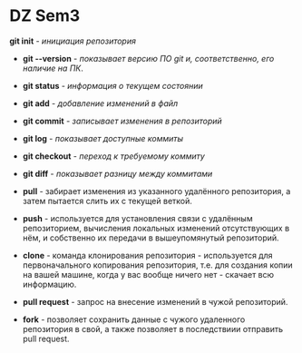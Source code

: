 # DZ Sem3


**git init** - _инициация репозитория_

* **git --version** - _показывает версию ПО git и, соответственно, его наличие на ПК_.

* **git status** - _информация о текущем состоянии_

* **git add** - _добавление изменений в файл_

* **git commit** - _записывает изменения в репозиторий_

* **git log** - _показывает доступные коммиты_

* **git checkout** - _переход к требуемому коммиту_

* **git diff** - _показывает разницу между коммитами_

* **pull** - забирает изменения из указанного удалённого репозитория, а затем пытается слить их с текущей веткой.

* **push** - используется для установления связи с удалённым репозиторием, вычисления локальных изменений отсутствующих в нём, и собственно их передачи в вышеупомянутый репозиторий.

* **clone** - команда клонирования репозитория - используется для первоначального копирования репозитория, т.е. для создания копии на вашей машине, когда у вас вообще ничего нет - скачает всю информацию.

* **pull request** - запрос на внесение изменений в чужой репозиторий.

* **fork** - позволяет сохранить данные с чужого удаленного репозитория в свой, а также позволяет в последствиии отправить pull request.